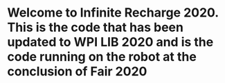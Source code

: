 # Welcome to Infinite Recharge 2020.  This is the code that has been updated to WPI LIB 2020 and is the code running on the robot at the conclusion of Fair 2020
